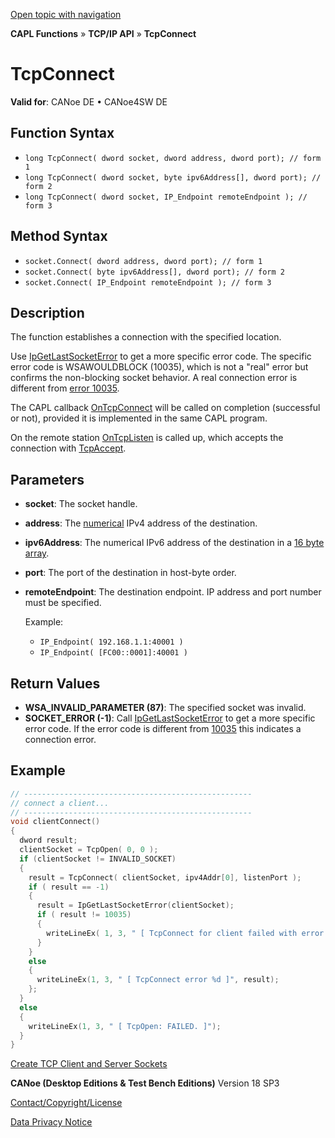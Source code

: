 [Open topic with navigation](../../../../../CANoeDEFamily.htm#Topics/CAPLFunctions/TCPIPAPI/Functions/CAPLfunctionTCPConnect.md)

**CAPL Functions** » **TCP/IP API** » **TcpConnect**

# TcpConnect

**Valid for**: CANoe DE • CANoe4SW DE

## Function Syntax

- `long TcpConnect( dword socket, dword address, dword port); // form 1`
- `long TcpConnect( dword socket, byte ipv6Address[], dword port); // form 2`
- `long TcpConnect( dword socket, IP_Endpoint remoteEndpoint ); // form 3`

## Method Syntax

- `socket.Connect( dword address, dword port); // form 1`
- `socket.Connect( byte ipv6Address[], dword port); // form 2`
- `socket.Connect( IP_Endpoint remoteEndpoint ); // form 3`

## Description

The function establishes a connection with the specified location.

Use [IpGetLastSocketError](CAPLfunctionIPGetLastSocketError.md) to get a more specific error code. The specific error code is WSAWOULDBLOCK (10035), which is not a "real" error but confirms the non-blocking socket behavior. A real connection error is different from [error 10035](../CAPLfunctionsTCPIPWinsock2ErrorCodes.md).

The CAPL callback [OnTcpConnect](../EventProcedures/CAPLfunctionTCPIPOnTcpConnect.md) will be called on completion (successful or not), provided it is implemented in the same CAPL program.

On the remote station [OnTcpListen](../EventProcedures/CAPLfunctionTCPIPOnTcpListen.md) is called up, which accepts the connection with [TcpAccept](CAPLfunctionTCPAccept.md).

## Parameters

- **socket**: The socket handle.
- **address**: The [numerical](../../../Shared/CAPL/TCPIPAPI/IPAddressByteOrdering.md) IPv4 address of the destination.
- **ipv6Address**: The numerical IPv6 address of the destination in a [16 byte array](../../../Shared/CAPL/TCPIPAPI/IPAddressByteOrdering.md).
- **port**: The port of the destination in host-byte order.
- **remoteEndpoint**: The destination endpoint. IP address and port number must be specified.

  Example:
  - `IP_Endpoint( 192.168.1.1:40001 )`
  - `IP_Endpoint( [FC00::0001]:40001 )`

## Return Values

- **WSA_INVALID_PARAMETER (87)**: The specified socket was invalid.
- **SOCKET_ERROR (-1)**: Call [IpGetLastSocketError](CAPLfunctionIPGetLastSocketError.md) to get a more specific error code. If the error code is different from [10035](../CAPLfunctionsTCPIPWinsock2ErrorCodes.md) this indicates a connection error.

## Example

```c
// ---------------------------------------------------
// connect a client...
// ---------------------------------------------------
void clientConnect()
{
  dword result;
  clientSocket = TcpOpen( 0, 0 );
  if (clientSocket != INVALID_SOCKET)
  {
    result = TcpConnect( clientSocket, ipv4Addr[0], listenPort );
    if ( result == -1)
    {
      result = IpGetLastSocketError(clientSocket);
      if ( result != 10035)
      {
        writeLineEx( 1, 3, " [ TcpConnect for client failed with error %d ]", result );
      }
    }
    else
    {
      writeLineEx(1, 3, " [ TcpConnect error %d ]", result);
    };
  }
  else
  {
    writeLineEx(1, 3, " [ TcpOpen: FAILED. ]");
  }
}
```

[Create TCP Client and Server Sockets](../../../Shared/CAPL/TCPIPAPI/TCPIPAPI.md)

**CANoe (Desktop Editions & Test Bench Editions)** Version 18 SP3

[Contact/Copyright/License](../../../Shared/ContactCopyrightLicense.md)

[Data Privacy Notice](https://www.vector.com/int/en/company/get-info/privacy-policy/)
